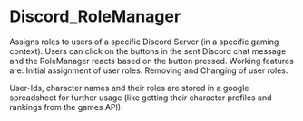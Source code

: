 # Discord_RoleManager
Assigns roles to users of a specific Discord Server (in a specific gaming context).
Users can click on the buttons in the sent Discord chat message and the RoleManager reacts based on the button pressed.
Working features are:
Initial assignment of user roles.
Removing and Changing of user roles.

User-Ids, character names and their roles are stored in a google spreadsheet for further usage (like getting their character profiles and rankings from the games API).
